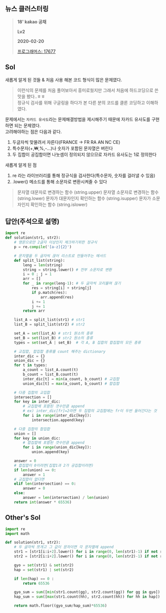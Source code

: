## 뉴스 클러스터링
> **18' kakao 공채**
>
> **Lv2**
>
> **2020-02-20**
>
> [프로그래머스: 17677](https://programmers.co.kr/learn/courses/30/lessons/17677)


## Sol

새롭게 알게 된 것들 & 처음 사용 해본 코드 형식이 많은 문제였다.  
> 이런식의 문제를 처음 풀어보아서 흥미로웠지만 그래서 처음에 하드코딩으로 쓴 맛을 봤다..ㅎㅎ  
> 정규식 검사를 위해 구글링을 하다가 본 다른 분의 코드를 클론 코딩하고 이해하였다.


문제에서는 `자카드 유사도`라는 문제해결방법을 제시해주기 때문에 자카드 유사도를 구현하면 되는 문제였다.  
고려해야하는 점은 다음과 같다.  
 
 1. 두글자씩 맞물려서 자른다(FRANCE -> FR RA AN NC CE)
 2. 특수문자(+,₩,%,-...)나 숫자가 포함된 문자열은 버린다
 3. 두 집합이 공집합이면 나눗셈이 정의되지 않으므로 자카드 유사도는 1로 정의한다


새롭게 알게 된 점  
 1. re 라는 라이브러리를 통해 정규식을 검사한다(특수문자, 숫자를 걸러낼 수 있음)
 2. .lower() 메소드를 통해 소문자로 변환시켜줄 수 있다
> 문자열 대문자로 변경하는 함수 (string.upper)
> 문자열 소문자로 변경하는 함수 (string.lower)
> 문자가 대문자인지 확인하는 함수 (string.isupper)
> 문자가 소문자인지 확인하는 함수 (string.islower)


## 답안(주석으로 설명)
```python
import re
def solution(str1, str2):
    # 영문으로만 2글자 이상인지 체크하기위한 정규식
    p = re.compile('[a-z]{2}')

    # 문자열을 두 글자씩 끊어 리스트로 만들어주는 메서드
    def split_list(string):
        leng = len(string)
        string = string.lower() # 전부 소문자로 변환
        i = 0 ; j = 1
        arr = []
        for _ in range(leng-1): # 두 글자씩 꼬리물며 끊기
            res = string[i] + string[j]
            if p.match(res):
                arr.append(res)
            i += 1
            j += 1
        return arr

    list_A = split_list(str1) # str1
    list_B = split_list(str2) # str2

    set_A = set(list_A) # str1 원소의 종류
    set_B = set(list_B) # str2 원소의 종류
    types = set(set_A | set_B)  # 각 A, B 집합의 합집합의 모든 종류

    # 교집합, 합집합 종류를 count 해주는 dictionary
    inter_dic = {}
    union_dic = {}
    for t in types:
        a_count = list_A.count(t)
        b_count = list_B.count(t)
        inter_dic[t] = min(a_count, b_count) # 교집합
        union_dic[t] = max(a_count, b_count) # 합집합

    # 다중 집합의 교집합
    intersection = []
    for key in inter_dic:
        # 교집합에 포함된 갯수만큼 append
        # ex) inter_dic[fr]=2라면 두 집합의 교집합에는 fr이 두번 들어간다는 것
        for i in range(inter_dic[key]):
            intersection.append(key)

    # 다중 집합의 합집합
    union = []
    for key in union_dic:
        # 합집합에 포함된 갯수만큼 append
        for i in range(union_dic[key]):
            union.append(key)  

    answer = 0
    # 합집합이 0이라면(집합1과 2가 공집합이라면)
    if len(union) == 0:
        answer = 1
    # 교집합이 없다면
    elif len(intersection) == 0:
        answer = 0
    else:
        answer = len(intersection) / len(union)
    return int(answer * 65536)
```


## Other's Sol
```python
import re
import math

def solution(str1, str2):
    # 두 글자씩 쪼개고 그 값이 문자이면 각 문자열에 append
    str1 = [str1[i:i+2].lower() for i in range(0, len(str1)-1) if not re.findall('[^a-zA-Z]+', str1[i:i+2])]
    str2 = [str2[i:i+2].lower() for i in range(0, len(str2)-1) if not re.findall('[^a-zA-Z]+', str2[i:i+2])]

    gyo = set(str1) & set(str2)
    hap = set(str1) | set(str2)

    if len(hap) == 0 :
        return 65536

    gyo_sum = sum([min(str1.count(gg), str2.count(gg)) for gg in gyo])
    hap_sum = sum([max(str1.count(hh), str2.count(hh)) for hh in hap])

    return math.floor((gyo_sum/hap_sum)*65536)
```